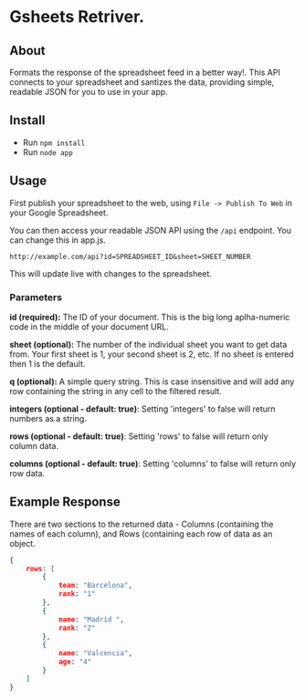# Gsheets Retriver.

## About

Formats the response of the spreadsheet feed in a better way!.
This API connects to your spreadsheet and santizes the data, providing simple, readable JSON for you to use in your app.

## Install

- Run `npm install`
- Run `node app`

## Usage

First publish your spreadsheet to the web, using `File -> Publish To Web` in your Google Spreadsheet.

You can then access your readable JSON API using the `/api` endpoint. You can change this in app.js.

```
http://example.com/api?id=SPREADSHEET_ID&sheet=SHEET_NUMBER
```

This will update live with changes to the spreadsheet.

### Parameters

**id (required):** The ID of your document. This is the big long aplha-numeric code in the middle of your document URL.

**sheet (optional):** The number of the individual sheet you want to get data from. Your first sheet is 1, your second sheet is 2, etc. If no sheet is entered then 1 is the default.

**q (optional):** A simple query string. This is case insensitive and will add any row containing the string in any cell to the filtered result.

**integers (optional - default: true)**: Setting 'integers' to false will return numbers as a string.

**rows (optional - default: true)**: Setting 'rows' to false will return only column data.

**columns (optional - default: true)**: Setting 'columns' to false will return only row data.

## Example Response

There are two sections to the returned data - Columns (containing the names of each column), and Rows (containing each row of data as an object.

```json
{
	rows: [
		{
			team: "Barcelona",
			rank: "1"
		},
		{
			name: "Madrid ",
			rank: "2"
		},
		{
			name: "Valcencia",
			age: "4"
		}
	]
}

```
